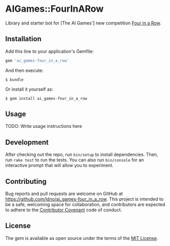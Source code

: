 # AIGames::FourInARow

Library and starter bot for [The AI Games'] new competition
[Four in a Row](http://theaigames.com/competitions/four-in-a-row/).

## Installation

Add this line to your application's Gemfile:

```ruby
gem 'ai_games-four_in_a_row'
```

And then execute:

    $ bundle

Or install it yourself as:

    $ gem install ai_games-four_in_a_row

## Usage

TODO: Write usage instructions here

## Development

After checking out the repo, run `bin/setup` to install dependencies. Then, run
`rake test` to run the tests. You can also run `bin/console` for an interactive
prompt that will allow you to experiment.

## Contributing

Bug reports and pull requests are welcome on GitHub at
https://github.com/jdno/ai_games-four_in_a_row. This project is intended to be a
safe, welcoming space for collaboration, and contributors are expected to adhere
to the [Contributor Covenant](contributor-covenant.org) code of conduct.

## License

The gem is available as open source under the terms of the
[MIT License](http://opensource.org/licenses/MIT).
